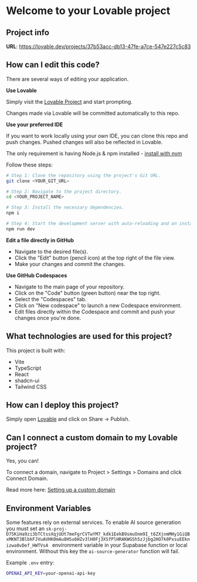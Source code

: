 # Welcome to your Lovable project

## Project info

**URL**: https://lovable.dev/projects/37b53acc-db13-47fe-a7ce-547e227c5c83

## How can I edit this code?

There are several ways of editing your application.

**Use Lovable**

Simply visit the [Lovable Project](https://lovable.dev/projects/37b53acc-db13-47fe-a7ce-547e227c5c83) and start prompting.

Changes made via Lovable will be committed automatically to this repo.

**Use your preferred IDE**

If you want to work locally using your own IDE, you can clone this repo and push changes. Pushed changes will also be reflected in Lovable.

The only requirement is having Node.js & npm installed - [install with nvm](https://github.com/nvm-sh/nvm#installing-and-updating)

Follow these steps:

```sh
# Step 1: Clone the repository using the project's Git URL.
git clone <YOUR_GIT_URL>

# Step 2: Navigate to the project directory.
cd <YOUR_PROJECT_NAME>

# Step 3: Install the necessary dependencies.
npm i

# Step 4: Start the development server with auto-reloading and an instant preview.
npm run dev
```

**Edit a file directly in GitHub**

- Navigate to the desired file(s).
- Click the "Edit" button (pencil icon) at the top right of the file view.
- Make your changes and commit the changes.

**Use GitHub Codespaces**

- Navigate to the main page of your repository.
- Click on the "Code" button (green button) near the top right.
- Select the "Codespaces" tab.
- Click on "New codespace" to launch a new Codespace environment.
- Edit files directly within the Codespace and commit and push your changes once you're done.

## What technologies are used for this project?

This project is built with:

- Vite
- TypeScript
- React
- shadcn-ui
- Tailwind CSS

## How can I deploy this project?

Simply open [Lovable](https://lovable.dev/projects/37b53acc-db13-47fe-a7ce-547e227c5c83) and click on Share -> Publish.

## Can I connect a custom domain to my Lovable project?

Yes, you can!

To connect a domain, navigate to Project > Settings > Domains and click Connect Domain.

Read more here: [Setting up a custom domain](https://docs.lovable.dev/tips-tricks/custom-domain#step-by-step-guide)

## Environment Variables

Some features rely on external services. To enable AI source generation you must
set an `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
` environment variable in your Supabase function or local
environment. Without this key the `ai-source-generator` function will fail.

Example `.env` entry:

```bash
OPENAI_API_KEY=your-openai-api-key
```

